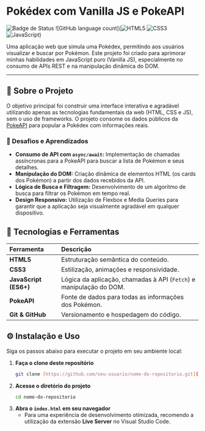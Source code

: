 # Pokédex com Vanilla JS e PokeAPI

![Badge de Status](https://img.shields.io/badge/status-finalizado-brightgreen?style=for-the-badge)
![GitHub language count](![HTML5](https://img.shields.io/badge/html5-%23E34F26.svg?style=for-the-badge&logo=html5&logoColor=white)
![CSS3](https://img.shields.io/badge/css3-%231572B6.svg?style=for-the-badge&logo=css3&logoColor=white)
![JavaScript](https://img.shields.io/badge/javascript-%23323330.svg?style=for-the-badge&logo=javascript&logoColor=%23F7DF1E))

Uma aplicação web que simula uma Pokédex, permitindo aos usuários visualizar e buscar por Pokémon. Este projeto foi criado para aprimorar minhas habilidades em JavaScript puro (Vanilla JS), especialmente no consumo de APIs REST e na manipulação dinâmica do DOM.

---

## 🎯 Sobre o Projeto

O objetivo principal foi construir uma interface interativa e agradável utilizando apenas as tecnologias fundamentais da web (HTML, CSS e JS), sem o uso de frameworks. O projeto consome os dados públicos da [PokeAPI](https://pokeapi.co/) para popular a Pokédex com informações reais.

### 🧠 Desafios e Aprendizados

-   **Consumo de API com `async/await`:** Implementação de chamadas assíncronas para a PokeAPI para buscar a lista de Pokémon e seus detalhes.
-   **Manipulação do DOM:** Criação dinâmica de elementos HTML (os cards dos Pokémon) a partir dos dados recebidos da API.
-   **Lógica de Busca e Filtragem:** Desenvolvimento de um algoritmo de busca para filtrar os Pokémon em tempo real.
-   **Design Responsivo:** Utilização de Flexbox e Media Queries para garantir que a aplicação seja visualmente agradável em qualquer dispositivo.

## 🚀 Tecnologias e Ferramentas

| Ferramenta | Descrição |
| :--- | :--- |
| **HTML5** | Estruturação semântica do conteúdo. |
| **CSS3** | Estilização, animações e responsividade. |
| **JavaScript (ES6+)**| Lógica da aplicação, chamadas à API (`Fetch`) e manipulação do DOM. |
| **PokeAPI** | Fonte de dados para todas as informações dos Pokémon. |
| **Git & GitHub** | Versionamento e hospedagem do código. |

## ⚙️ Instalação e Uso

Siga os passos abaixo para executar o projeto em seu ambiente local:

1.  **Faça o clone deste repositório**
    ```bash
    git clone [https://github.com/seu-usuario/nome-do-repositorio.git](https://github.com/seu-usuario/nome-do-repositorio.git)
    ```
2.  **Acesse o diretório do projeto**
    ```bash
    cd nome-do-repositorio
    ```
3.  **Abra o `index.html` em seu navegador**
    * Para uma experiência de desenvolvimento otimizada, recomendo a utilização da extensão **Live Server** no Visual Studio Code.
